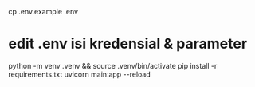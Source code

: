 cp .env.example .env
# edit .env isi kredensial & parameter
python -m venv .venv && source .venv/bin/activate
pip install -r requirements.txt
uvicorn main:app --reload
